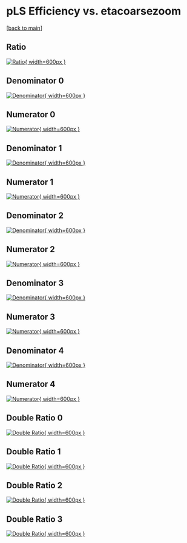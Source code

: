 # pLS Efficiency vs. etacoarsezoom

[[back to main](./)]



## Ratio

[![Ratio](../mtv/var/pLS_loweta_11_1_eff_etacoarsezoom.png){ width=600px }](../mtv/var/pLS_loweta_11_1_eff_etacoarsezoom.pdf)

## Denominator 0

[![Denominator](../mtv/den/pLS_loweta_11_1_eff_etacoarsezoom_den0.png){ width=600px }](../mtv/den/pLS_loweta_11_1_eff_etacoarsezoom_den0.pdf)

## Numerator 0

[![Numerator](../mtv/num/pLS_loweta_11_1_eff_etacoarsezoom_num0.png){ width=600px }](../mtv/num/pLS_loweta_11_1_eff_etacoarsezoom_num0.pdf)

## Denominator 1

[![Denominator](../mtv/den/pLS_loweta_11_1_eff_etacoarsezoom_den1.png){ width=600px }](../mtv/den/pLS_loweta_11_1_eff_etacoarsezoom_den1.pdf)

## Numerator 1

[![Numerator](../mtv/num/pLS_loweta_11_1_eff_etacoarsezoom_num1.png){ width=600px }](../mtv/num/pLS_loweta_11_1_eff_etacoarsezoom_num1.pdf)

## Denominator 2

[![Denominator](../mtv/den/pLS_loweta_11_1_eff_etacoarsezoom_den2.png){ width=600px }](../mtv/den/pLS_loweta_11_1_eff_etacoarsezoom_den2.pdf)

## Numerator 2

[![Numerator](../mtv/num/pLS_loweta_11_1_eff_etacoarsezoom_num2.png){ width=600px }](../mtv/num/pLS_loweta_11_1_eff_etacoarsezoom_num2.pdf)

## Denominator 3

[![Denominator](../mtv/den/pLS_loweta_11_1_eff_etacoarsezoom_den3.png){ width=600px }](../mtv/den/pLS_loweta_11_1_eff_etacoarsezoom_den3.pdf)

## Numerator 3

[![Numerator](../mtv/num/pLS_loweta_11_1_eff_etacoarsezoom_num3.png){ width=600px }](../mtv/num/pLS_loweta_11_1_eff_etacoarsezoom_num3.pdf)

## Denominator 4

[![Denominator](../mtv/den/pLS_loweta_11_1_eff_etacoarsezoom_den4.png){ width=600px }](../mtv/den/pLS_loweta_11_1_eff_etacoarsezoom_den4.pdf)

## Numerator 4

[![Numerator](../mtv/num/pLS_loweta_11_1_eff_etacoarsezoom_num4.png){ width=600px }](../mtv/num/pLS_loweta_11_1_eff_etacoarsezoom_num4.pdf)

## Double Ratio 0

[![Double Ratio](../mtv/ratio/pLS_loweta_11_1_eff_etacoarsezoom_ratio0.png){ width=600px }](../mtv/ratio/pLS_loweta_11_1_eff_etacoarsezoom_ratio0.pdf)

## Double Ratio 1

[![Double Ratio](../mtv/ratio/pLS_loweta_11_1_eff_etacoarsezoom_ratio1.png){ width=600px }](../mtv/ratio/pLS_loweta_11_1_eff_etacoarsezoom_ratio1.pdf)

## Double Ratio 2

[![Double Ratio](../mtv/ratio/pLS_loweta_11_1_eff_etacoarsezoom_ratio2.png){ width=600px }](../mtv/ratio/pLS_loweta_11_1_eff_etacoarsezoom_ratio2.pdf)

## Double Ratio 3

[![Double Ratio](../mtv/ratio/pLS_loweta_11_1_eff_etacoarsezoom_ratio3.png){ width=600px }](../mtv/ratio/pLS_loweta_11_1_eff_etacoarsezoom_ratio3.pdf)

